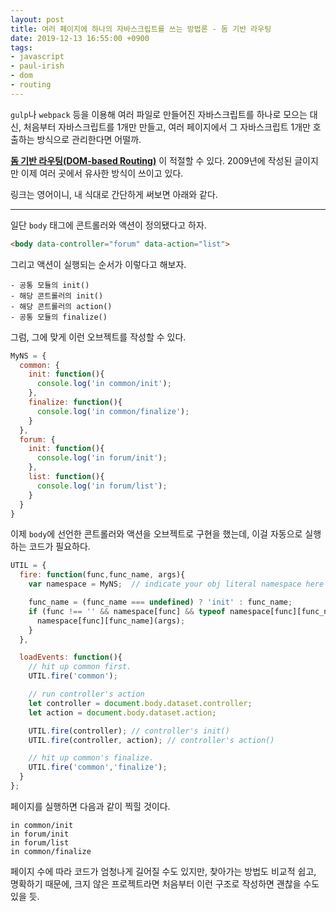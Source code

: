 ```yaml
---
layout: post
title: 여러 페이지에 하나의 자바스크립트를 쓰는 방법론 - 돔 기반 라우팅
date: 2019-12-13 16:55:00 +0900
tags:
- javascript
- paul-irish
- dom
- routing
---
```


`gulp`나 `webpack` 등을 이용해 여러 파일로 만들어진 자바스크립트를 하나로 모으는 대신, 처음부터 자바스크립트를 1개만 만들고, 여러 페이지에서 그 자바스크립트 1개만 호출하는 방식으로 관리한다면 어떨까.

[**돔 기반 라우팅(DOM-based Routing)**](https://www.paulirish.com/2009/markup-based-unobtrusive-comprehensive-dom-ready-execution/) 이 적절할 수 있다. 2009년에 작성된 글이지만 이제 여러 곳에서 유사한 방식이 쓰이고 있다.

링크는 영어이니, 내 식대로 간단하게 써보면 아래와 같다.

---

일단 `body` 태그에 콘트롤러와 액션이 정의됐다고 하자.

```html
<body data-controller="forum" data-action="list">
```

그리고 액션이 실행되는 순서가 이렇다고 해보자.

```
- 공통 모듈의 init()
- 해당 콘트롤러의 init()
- 해당 콘트롤러의 action()
- 공통 모듈의 finalize()
```

그럼, 그에 맞게 이런 오브젝트를 작성할 수 있다.

```javascript
MyNS = {
  common: {
    init: function(){
      console.log('in common/init');
    },
    finalize: function(){
      console.log('in common/finalize');
    }
  },
  forum: {
    init: function(){
      console.log('in forum/init');
    },
    list: function(){
      console.log('in forum/list');
    }
  }
}
```

이제 `body`에 선언한 콘트롤러와 액션을 오브젝트로 구현을 했는데, 이걸 자동으로 실행하는 코드가 필요하다.

```javascript
UTIL = {
  fire: function(func,func_name, args){
    var namespace = MyNS;  // indicate your obj literal namespace here

    func_name = (func_name === undefined) ? 'init' : func_name;
    if (func !== '' && namespace[func] && typeof namespace[func][func_name] == 'function'){
      namespace[func][func_name](args);
    }
  }, 

  loadEvents: function(){
    // hit up common first.
    UTIL.fire('common');

    // run controller's action
    let controller = document.body.dataset.controller;
    let action = document.body.dataset.action;

    UTIL.fire(controller); // controller's init()
    UTIL.fire(controller, action); // controller's action()

    // hit up common's finalize.
    UTIL.fire('common','finalize');
  }
};
```

페이지를 실행하면 다음과 같이 찍힐 것이다.

```
in common/init
in forum/init
in forum/list
in common/finalize
```

페이지 수에 따라 코드가 엄청나게 길어질 수도 있지만, 찾아가는 방법도 비교적 쉽고, 명확하기 때문에, 크지 않은 프로젝트라면 처음부터 이런 구조로 작성하면 괜찮을 수도 있을 듯.